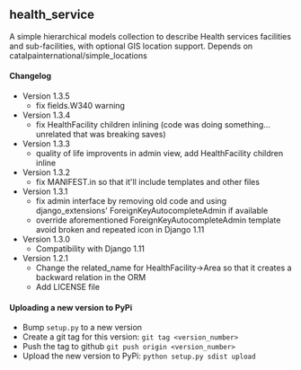 ## health_service

A simple hierarchical models collection to describe Health services facilities and sub-facilities, with optional GIS location support.
Depends on catalpainternational/simple_locations


#### Changelog

  * Version 1.3.5
    - fix fields.W340 warning
  * Version 1.3.4
    - fix HealthFacility children inlining (code was doing something... unrelated that was breaking saves)
  * Version 1.3.3
    - quality of life improvents in admin view, add HealthFacility children inline
  * Version 1.3.2
    - fix MANIFEST.in so that it'll include templates and other files
  * Version 1.3.1
    - fix admin interface by removing old code and using django_extensions' ForeignKeyAutocompleteAdmin if available
    - override aforementioned ForeignKeyAutocompleteAdmin template avoid broken and repeated icon in Django 1.11 
  * Version 1.3.0
    - Compatibility with Django 1.11
  * Version 1.2.1
    - Change the related_name for HealthFacility->Area so that it creates a backward relation in the ORM
    - Add LICENSE file

#### Uploading a new version to PyPi

  * Bump `setup.py` to a new version
  * Create a git tag for this version: `git tag <version_number>`
  * Push the tag to github `git push origin <version_number>`
  * Upload the new version to PyPi: `python setup.py sdist upload`
